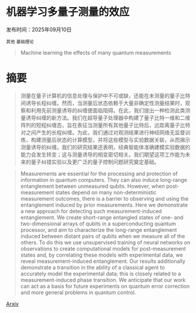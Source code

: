 # 机器学习多量子测量的效应

发布时间：2025年09月10日

`其他` `基础理论`

> Machine learning the effects of many quantum measurements

# 摘要

> 测量在量子计算机的信息处理与保护中不可或缺，还能在未测量的量子比特间诱导长程纠缠。然而，当测量后状态依赖于大量非确定性测量结果时，观察和利用先前测量诱导的纠缠便面临阻碍。在此，我们提出一种检测此类测量诱导纠缠的新方法。我们在超导量子处理器中构建了量子比特一维和二维阵列的短程纠缠态，旨在表征当测量所有其他量子比特后，远距离量子比特对之间产生的长程纠缠。为此，我们通过对观测结果进行神经网络无监督训练，构建测量后状态的计算模型，并将这些模型与实验数据关联，从而揭示测量诱导的纠缠。我们的研究结果还表明，经典智能体准确建模实验数据的能力会发生转变；这与测量诱导的相变密切相关。我们期望这项工作能为未来的量子纠错实验以及更广泛的量子控制问题研究奠定基础。

> Measurements are essential for the processing and protection of information in quantum computers. They can also induce long-range entanglement between unmeasured qubits. However, when post-measurement states depend on many non-deterministic measurement outcomes, there is a barrier to observing and using the entanglement induced by prior measurements. Here we demonstrate a new approach for detecting such measurement-induced entanglement. We create short-range entangled states of one- and two-dimensional arrays of qubits in a superconducting quantum processor, and aim to characterize the long-range entanglement induced between distant pairs of qubits when we measure all of the others. To do this we use unsupervised training of neural networks on observations to create computational models for post-measurement states and, by correlating these models with experimental data, we reveal measurement-induced entanglement. Our results additionally demonstrate a transition in the ability of a classical agent to accurately model the experimental data; this is closely related to a measurement-induced phase transition. We anticipate that our work can act as a basis for future experiments on quantum error correction and more general problems in quantum control.

[Arxiv](https://arxiv.org/abs/2509.08890)